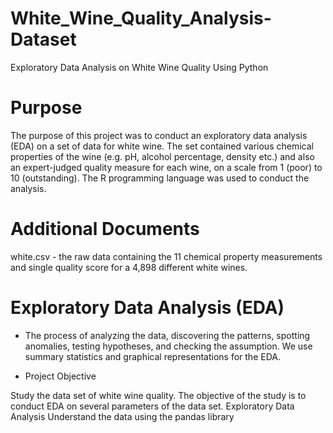 # White_Wine_Quality_Analysis-Dataset
Exploratory Data Analysis on White Wine Quality Using Python

# Purpose
The purpose of this project was to conduct an exploratory data analysis (EDA) on a set of data for white wine. The set contained various chemical properties of the wine (e.g. pH, alcohol percentage, density etc.) and also an expert-judged quality measure for each wine, on a scale from 1 (poor) to 10 (outstanding). The R programming language was used to conduct the analysis.

# Additional Documents

white.csv - the raw data containing the 11 chemical property measurements and single quality score for a 4,898 different white wines.



# Exploratory Data Analysis (EDA)
- The process of analyzing the data, discovering the patterns, spotting anomalies, testing hypotheses, and checking the assumption. We use summary statistics and graphical  representations for the EDA.


- Project Objective

Study the data set of white wine quality. The objective of the study is to conduct EDA on several parameters of the data set.
Exploratory Data Analysis
Understand the data using the pandas library
